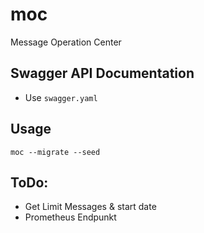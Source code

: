 # moc

Message Operation Center

## Swagger API Documentation

- Use `swagger.yaml`

## Usage

```
moc --migrate --seed
```

## ToDo:

- Get Limit Messages & start date
- Prometheus Endpunkt
